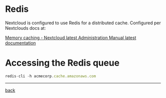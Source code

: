 # Redis

Nextcloud is configured to use Redis for a distributed cache. Configured per Nextclouds docs at: 

[Memory caching - Nextcloud latest Administration Manual latest documentation](https://docs.nextcloud.com/server/latest/admin_manual/configuration_server/caching_configuration.html)

# Accessing the Redis queue

```jsx
redis-cli -h acmecorp.cache.amazonaws.com
```

---
[back](./README.md)

